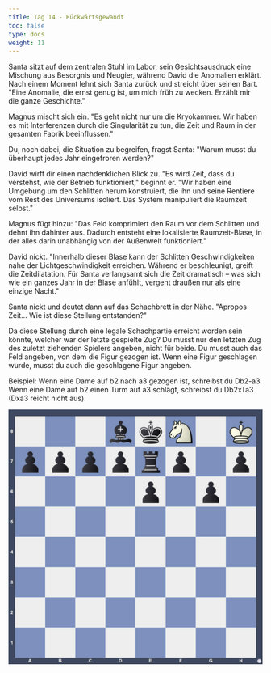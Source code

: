 ```yaml
---
title: Tag 14 - Rückwärtsgewandt
toc: false
type: docs
weight: 11
---
```


Santa sitzt auf dem zentralen Stuhl im Labor, sein Gesichtsausdruck eine Mischung aus Besorgnis und Neugier, während David die Anomalien erklärt. Nach einem Moment lehnt sich Santa zurück und streicht über seinen Bart. "Eine Anomalie, die ernst genug ist, um mich früh zu wecken. Erzählt mir die ganze Geschichte."

Magnus mischt sich ein. "Es geht nicht nur um die Kryokammer. Wir haben es mit Interferenzen durch die Singularität zu tun, die Zeit und Raum in der gesamten Fabrik beeinflussen."

Du, noch dabei, die Situation zu begreifen, fragst Santa: "Warum musst du überhaupt jedes Jahr eingefroren werden?"

David wirft dir einen nachdenklichen Blick zu. "Es wird Zeit, dass du verstehst, wie der Betrieb funktioniert," beginnt er. "Wir haben eine Umgebung um den Schlitten herum konstruiert, die ihn und seine Rentiere vom Rest des Universums isoliert. Das System manipuliert die Raumzeit selbst."

Magnus fügt hinzu: "Das Feld komprimiert den Raum vor dem Schlitten und dehnt ihn dahinter aus. Dadurch entsteht eine lokalisierte Raumzeit-Blase, in der alles darin unabhängig von der Außenwelt funktioniert."

David nickt. "Innerhalb dieser Blase kann der Schlitten Geschwindigkeiten nahe der Lichtgeschwindigkeit erreichen. Während er beschleunigt, greift die Zeitdilatation. Für Santa verlangsamt sich die Zeit dramatisch – was sich wie ein ganzes Jahr in der Blase anfühlt, vergeht draußen nur als eine einzige Nacht."

Santa nickt und deutet dann auf das Schachbrett in der Nähe. "Apropos Zeit... Wie ist diese Stellung entstanden?"

Da diese Stellung durch eine legale Schachpartie erreicht worden sein könnte, welcher war der letzte gespielte Zug? Du musst nur den letzten Zug des zuletzt ziehenden Spielers angeben, nicht für beide. Du musst auch das Feld angeben, von dem die Figur gezogen ist. Wenn eine Figur geschlagen wurde, musst du auch die geschlagene Figur angeben.

Beispiel: Wenn eine Dame auf b2 nach a3 gezogen ist, schreibst du Db2-a3. Wenn eine Dame auf b2 einen Turm auf a3 schlägt, schreibst du Db2xTa3 (Dxa3 reicht nicht aus).


![Stellung Tag 14][def]




[def]: /day14.jpg "3bkN1K/pppprp1p/4p1p1/8/8/8/8/8 w - - 0 1"